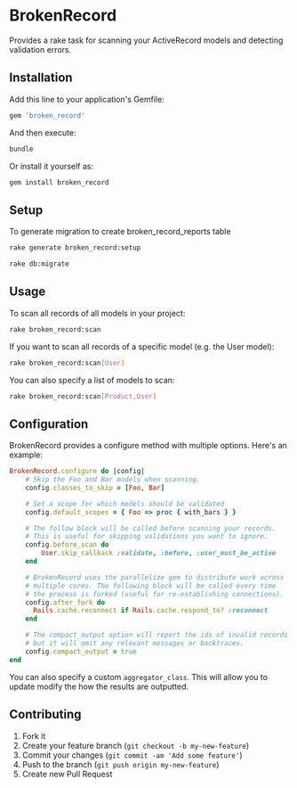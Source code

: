 # BrokenRecord

Provides a rake task for scanning your ActiveRecord models and detecting validation errors.

## Installation

Add this line to your application's Gemfile:

```ruby
gem 'broken_record'
```

And then execute:

```bash
bundle
```

Or install it yourself as:

```bash
gem install broken_record
```

## Setup

To generate migration to create broken_record_reports table

```bash
rake generate broken_record:setup

rake db:migrate
```


## Usage

To scan all records of all models in your project:

```bash
rake broken_record:scan
```

If you want to scan all records of a specific model (e.g. the User model):

```bash
rake broken_record:scan[User]
```

You can also specify a list of models to scan:

```bash
rake broken_record:scan[Product,User]
```

## Configuration

BrokenRecord provides a configure method with multiple options.  Here's an example:

```ruby
BrokenRecord.configure do |config|
    # Skip the Foo and Bar models when scanning.
    config.classes_to_skip = [Foo, Bar]

    # Set a scope for which models should be validated
    config.default_scopes = { Foo => proc { with_bars } }

    # The follow block will be called before scanning your records.
    # This is useful for skipping validations you want to ignore.
    config.before_scan do
        User.skip_callback :validate, :before, :user_must_be_active
    end

    # BrokenRecord uses the parallelize gem to distribute work across
    # multiple cores. The following block will be called every time
    # the process is forked (useful for re-establishing connections).
    config.after_fork do
      Rails.cache.reconnect if Rails.cache.respond_to? :reconnect
    end

    # The compact_output option will report the ids of invalid records
    # but it will omit any relevant messages or backtraces.
    config.compact_output = true
end
```

You can also specify a custom `aggregator_class`. This will allow you to update modify the how the results are outputted.

## Contributing

1. Fork it
2. Create your feature branch (`git checkout -b my-new-feature`)
3. Commit your changes (`git commit -am 'Add some feature'`)
4. Push to the branch (`git push origin my-new-feature`)
5. Create new Pull Request
